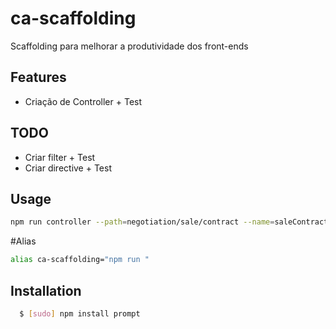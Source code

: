 # ca-scaffolding
Scaffolding para melhorar a produtividade dos front-ends

## Features

* Criação de Controller + Test

## TODO

* Criar filter + Test
* Criar directive + Test

## Usage
``` bash
npm run controller --path=negotiation/sale/contract --name=saleContractHistoryList
```

#Alias
``` bash
alias ca-scaffolding="npm run "
```

## Installation

``` bash
  $ [sudo] npm install prompt
```
